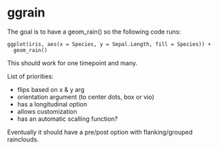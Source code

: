 # ggrain

The goal is to have a geom_rain() so the following code runs:

```
ggplot(iris, aes(x = Species, y = Sepal.Length, fill = Species)) +
  geom_rain()
```

This should work for one timepoint and many.

List of priorities:

- flips based on x & y arg
- orientation argument (to center dots, box or vio)
- has a longitudinal option
- allows customization
- has an automatic scalling function?


Eventually it should have a pre/post option with flanking/grouped rainclouds.


